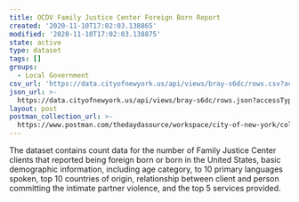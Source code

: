 ```yaml
---
title: OCDV Family Justice Center Foreign Born Report
created: '2020-11-10T17:02:03.138865'
modified: '2020-11-10T17:02:03.138875'
state: active
type: dataset
tags: []
groups:
  - Local Government
csv_url: 'https://data.cityofnewyork.us/api/views/bray-s6dc/rows.csv?accessType=DOWNLOAD'
json_url: >-
  https://data.cityofnewyork.us/api/views/bray-s6dc/rows.json?accessType=DOWNLOAD
layout: post
postman_collection_url: >-
  https://www.postman.com/thedaydasource/workspace/city-of-new-york/collection/15909983-bed303e9-588a-4039-a266-fc2c91929d99
---
```

The dataset contains count data for the number of Family Justice Center clients that reported being foreign born or born in the United States, basic demographic information, including age category, to 10 primary languages spoken, top 10 countries of origin, relationship between client and person committing the intimate partner violence, and the top 5 services provided.
